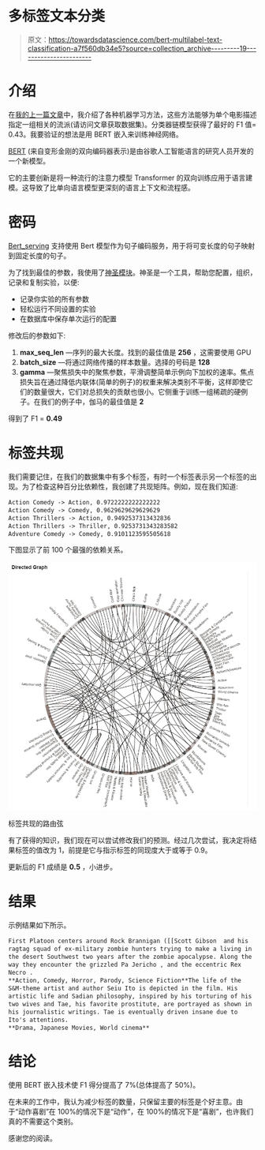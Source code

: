 # 多标签文本分类

> 原文：<https://towardsdatascience.com/bert-multilabel-text-classification-a7f560db34e5?source=collection_archive---------19----------------------->

# 介绍

在[我的上一篇文章](/multi-label-text-classification-5c505fdedca8)中，我介绍了各种机器学习方法，这些方法能够为单个电影描述指定一组相关的流派(请访问文章获取数据集)。分类器链模型获得了最好的 F1 值= 0.43。我要验证的想法是用 BERT 嵌入来训练神经网络。

[BERT](https://github.com/google-research/bert) (来自变形金刚的双向编码器表示)是由谷歌人工智能语言的研究人员开发的一个新模型。

它的主要创新是将一种流行的注意力模型 Transformer 的双向训练应用于语言建模。这导致了比单向语言模型更深刻的语言上下文和流程感。

# 密码

[Bert_serving](https://pypi.org/project/bert-serving-server/) 支持使用 Bert 模型作为句子编码服务，用于将可变长度的句子映射到固定长度的句子。

为了找到最佳的参数，我使用了[神圣模块](https://github.com/IDSIA/sacred)。神圣是一个工具，帮助您配置，组织，记录和复制实验，以便:

*   记录你实验的所有参数
*   轻松运行不同设置的实验
*   在数据库中保存单次运行的配置

修改后的参数如下:

1.  **max_seq_len** —序列的最大长度。找到的最佳值是 **256** ，这需要使用 GPU
2.  **batch_size** —将通过网络传播的样本数量。选择的号码是 **128**
3.  **gamma** —聚焦损失中的聚焦参数，平滑调整简单示例向下加权的速率。焦点损失旨在通过降低内联体(简单的例子)的权重来解决类别不平衡，这样即使它们的数量很大，它们对总损失的贡献也很小。它侧重于训练一组稀疏的硬例子。在我们的例子中，伽马的最佳值是 **2**

得到了 F1 = **0.49**

# 标签共现

我们需要记住，在我们的数据集中有多个标签，有时一个标签表示另一个标签的出现。为了检查这种百分比依赖性，我创建了共现矩阵。例如，现在我们知道:

```
Action Comedy -> Action, 0.9722222222222222
Action Comedy -> Comedy, 0.9629629629629629
Action Thrillers -> Action, 0.9492537313432836
Action Thrillers -> Thriller, 0.9253731343283582
Adventure Comedy -> Comedy, 0.9101123595505618
```

下图显示了前 100 个最强的依赖关系。

![](img/908350ae5121d0a8ca678fa4039f963f.png)

标签共现的路由弦

有了获得的知识，我们现在可以尝试修改我们的预测。经过几次尝试，我决定将结果标签的值改为 1，前提是它与指示标签的同现度大于或等于 0.9。

更新后的 F1 成绩是 **0.5** ，小进步。

# 结果

示例结果如下所示。

```
First Platoon centers around Rock Brannigan ([[Scott Gibson  and his ragtag squad of ex-military zombie hunters trying to make a living in the desert Southwest two years after the zombie apocalypse. Along the way they encounter the grizzled Pa Jericho , and the eccentric Rex Necro .
**Action, Comedy, Horror, Parody, Science Fiction**The life of the S&M-theme artist and author Seiu Ito is depicted in the film. His artistic life and Sadian philosophy, inspired by his torturing of his two wives and Tae, his favorite prostitute, are portrayed as shown in his journalistic writings. Tae is eventually driven insane due to Ito's attentions.
**Drama, Japanese Movies, World cinema**
```

# 结论

使用 BERT 嵌入技术使 F1 得分提高了 7%(总体提高了 50%)。

在未来的工作中，我认为减少标签的数量，只保留主要的标签是个好主意。由于“动作喜剧”在 100%的情况下是“动作”，在 100%的情况下是“喜剧”，也许我们真的不需要这个类别。

感谢您的阅读。